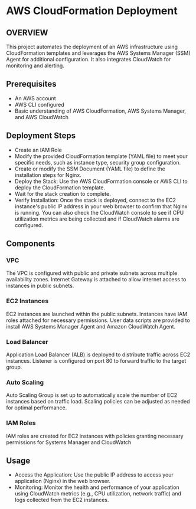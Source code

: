 # AWS CloudFormation Deployment
## OVERVIEW 
This project automates the deployment of an AWS infrastructure using CloudFormation templates and leverages the AWS Systems Manager (SSM) Agent for additional configuration. It also integrates CloudWatch for monitoring and alerting.

## Prerequisites
- An AWS account
- AWS CLI configured
- Basic understanding of AWS CloudFormation, AWS Systems Manager, and AWS CloudWatch

## Deployment Steps
- Create an IAM Role
- Modify the provided CloudFormation template (YAML file) to meet your specific needs, such as instance type, security group configuration.
- Create or modify the SSM Document (YAML file) to define the installation steps for Nginx.
- Deploy the Stack: Use the AWS CloudFormation console or AWS CLI to deploy the CloudFormation template.
- Wait for the stack creation to complete.
- Verify Installation: Once the stack is deployed, connect to the EC2 instance's public IP address in your web browser to confirm that Nginx is running. You can also check the CloudWatch console to see if CPU utilization metrics are being collected and if CloudWatch alarms are configured.

## Components
### VPC
The VPC is configured with public and private subnets across multiple availability zones.
Internet Gateway is attached to allow internet access to instances in public subnets.

### EC2 Instances
EC2 instances are launched within the public subnets.
Instances have IAM roles attached for necessary permissions.
User data scripts are provided to install AWS Systems Manager Agent and Amazon CloudWatch Agent.

### Load Balancer
Application Load Balancer (ALB) is deployed to distribute traffic across EC2 instances.
Listener is configured on port 80 to forward traffic to the target group.

### Auto Scaling
Auto Scaling Group is set up to automatically scale the number of EC2 instances based on traffic load.
Scaling policies can be adjusted as needed for optimal performance.

### IAM Roles
IAM roles are created for EC2 instances with policies granting necessary permissions for Systems Manager and CloudWatch

## Usage
- Access the Application: Use the public IP address to access your application (Nginx) in the web browser.
- Monitoring: Monitor the health and performance of your application using CloudWatch metrics (e.g., CPU utilization, network traffic) and logs collected from the EC2 instances.
